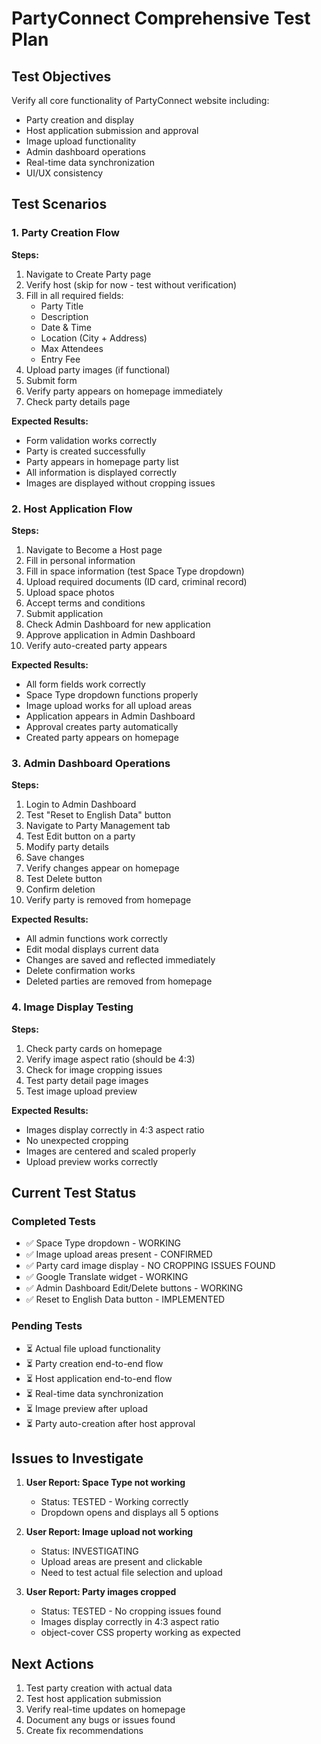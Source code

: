 # PartyConnect Comprehensive Test Plan

## Test Objectives

Verify all core functionality of PartyConnect website including:
- Party creation and display
- Host application submission and approval
- Image upload functionality
- Admin dashboard operations
- Real-time data synchronization
- UI/UX consistency

## Test Scenarios

### 1. Party Creation Flow
**Steps:**
1. Navigate to Create Party page
2. Verify host (skip for now - test without verification)
3. Fill in all required fields:
   - Party Title
   - Description
   - Date & Time
   - Location (City + Address)
   - Max Attendees
   - Entry Fee
4. Upload party images (if functional)
5. Submit form
6. Verify party appears on homepage immediately
7. Check party details page

**Expected Results:**
- Form validation works correctly
- Party is created successfully
- Party appears in homepage party list
- All information is displayed correctly
- Images are displayed without cropping issues

### 2. Host Application Flow
**Steps:**
1. Navigate to Become a Host page
2. Fill in personal information
3. Fill in space information (test Space Type dropdown)
4. Upload required documents (ID card, criminal record)
5. Upload space photos
6. Accept terms and conditions
7. Submit application
8. Check Admin Dashboard for new application
9. Approve application in Admin Dashboard
10. Verify auto-created party appears

**Expected Results:**
- All form fields work correctly
- Space Type dropdown functions properly
- Image upload works for all upload areas
- Application appears in Admin Dashboard
- Approval creates party automatically
- Created party appears on homepage

### 3. Admin Dashboard Operations
**Steps:**
1. Login to Admin Dashboard
2. Test "Reset to English Data" button
3. Navigate to Party Management tab
4. Test Edit button on a party
5. Modify party details
6. Save changes
7. Verify changes appear on homepage
8. Test Delete button
9. Confirm deletion
10. Verify party is removed from homepage

**Expected Results:**
- All admin functions work correctly
- Edit modal displays current data
- Changes are saved and reflected immediately
- Delete confirmation works
- Deleted parties are removed from homepage

### 4. Image Display Testing
**Steps:**
1. Check party cards on homepage
2. Verify image aspect ratio (should be 4:3)
3. Check for image cropping issues
4. Test party detail page images
5. Test image upload preview

**Expected Results:**
- Images display correctly in 4:3 aspect ratio
- No unexpected cropping
- Images are centered and scaled properly
- Upload preview works correctly

## Current Test Status

### Completed Tests
- ✅ Space Type dropdown - WORKING
- ✅ Image upload areas present - CONFIRMED
- ✅ Party card image display - NO CROPPING ISSUES FOUND
- ✅ Google Translate widget - WORKING
- ✅ Admin Dashboard Edit/Delete buttons - WORKING
- ✅ Reset to English Data button - IMPLEMENTED

### Pending Tests
- ⏳ Actual file upload functionality
- ⏳ Party creation end-to-end flow
- ⏳ Host application end-to-end flow
- ⏳ Real-time data synchronization
- ⏳ Image preview after upload
- ⏳ Party auto-creation after host approval

## Issues to Investigate

1. **User Report: Space Type not working**
   - Status: TESTED - Working correctly
   - Dropdown opens and displays all 5 options

2. **User Report: Image upload not working**
   - Status: INVESTIGATING
   - Upload areas are present and clickable
   - Need to test actual file selection and upload

3. **User Report: Party images cropped**
   - Status: TESTED - No cropping issues found
   - Images display correctly in 4:3 aspect ratio
   - object-cover CSS property working as expected

## Next Actions

1. Test party creation with actual data
2. Test host application submission
3. Verify real-time updates on homepage
4. Document any bugs or issues found
5. Create fix recommendations


